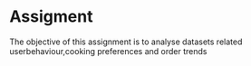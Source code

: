 # Assigment


The objective of this assignment is to analyse datasets related userbehaviour,cooking preferences and order trends
